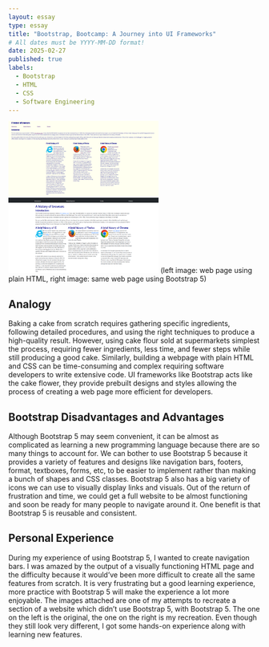 ```yaml
---
layout: essay
type: essay
title: "Bootstrap, Bootcamp: A Journey into UI Frameworks"
# All dates must be YYYY-MM-DD format!
date: 2025-02-27
published: true
labels:
  - Bootstrap
  - HTML
  - CSS
  - Software Engineering
---
```


<img width="300px" height="150px" src="../img/plainHTML.png">
<img width="300px" height="150px" src="../img/bootstrapHTML.png">
(left image: web page using plain HTML, right image: same web page using Bootstrap 5)

## Analogy
Baking a cake from scratch requires gathering specific ingredients, following detailed procedures, and using the right techniques to produce a high-quality result. However, using cake flour sold at supermarkets simplest the process, requiring fewer ingredients, less time, and fewer steps while still producing a good cake. Similarly, building a webpage with plain HTML and CSS can be time-consuming and complex requiring software developers to write extensive code. UI frameworks like Bootstrap acts like the cake flower, they provide prebuilt designs and styles allowing the process of creating a web page more efficient for developers.

## Bootstrap Disadvantages and Advantages
Although Bootstrap 5 may seem convenient, it can be almost as complicated as learning a new programming language because there are so many things to account for. We can bother to use Bootstrap 5 because it provides a variety of features and designs like navigation bars, footers, format, textboxes, forms, etc, to be easier to implement rather than making a bunch of shapes and CSS classes. Bootstrap 5 also has a big variety of icons we can use to visually display links and visuals. Out of the return of frustration and time, we could get a full website to be almost functioning and soon be ready for many people to navigate around it. One benefit is that Bootstrap 5 is reusable and consistent.

## Personal Experience
During my experience of using Bootstrap 5, I wanted to create navigation bars. I was amazed by the output of a visually functioning HTML page and the difficulty because it would’ve been more difficult to create all the same features from scratch. It is very frustrating but a good learning experience, more practice with Bootstrap 5 will make the experience a lot more enjoyable. The images attached are one of my attempts to recreate a section of a website which didn’t use Bootstrap 5, with Bootstrap 5. The one on the left is the original, the one on the right is my recreation. Even though they still look very different, I got some hands-on experience along with learning new features.
